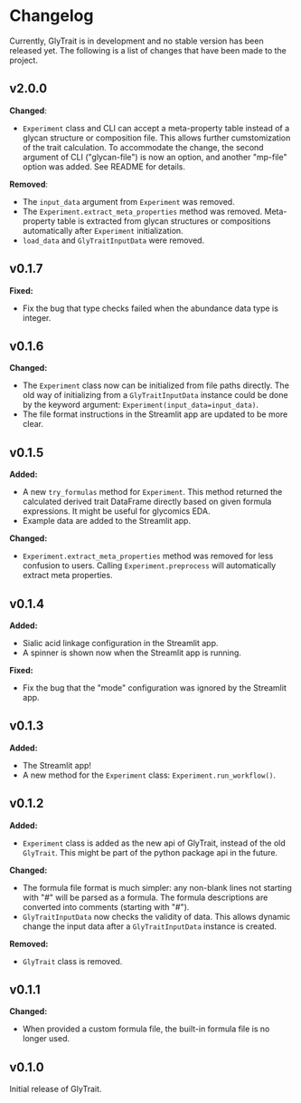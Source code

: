 # Changelog

Currently, GlyTrait is in development and no stable version has been released yet. 
The following is a list of changes that have been made to the project.

## v2.0.0

**Changed**:

- `Experiment` class and CLI can accept a meta-property table instead of a 
  glycan structure or composition file. 
  This allows further cumstomization of the trait calculation.
  To accommodate the change, the second argument of CLI ("glycan-file") is
  now an option, and another "mp-file" option was added.
  See README for details.

**Removed**:

- The `input_data` argument from `Experiment` was removed.
- The `Experiment.extract_meta_properties` method was removed.
  Meta-property table is extracted from glycan structures or compositions
  automatically after `Experiment` initialization.
- `load_data` and `GlyTraitInputData` were removed. 

## v0.1.7

**Fixed:**

- Fix the bug that type checks failed when the abundance data type is integer.

## v0.1.6

**Changed:**

- The `Experiment` class now can be initialized from file paths directly.
  The old way of initializing from a `GlyTraitInputData` instance could be done
  by the keyword argument: `Experiment(input_data=input_data)`.
- The file format instructions in the Streamlit app are updated to be more clear.

## v0.1.5

**Added:**

- A new `try_formulas` method for `Experiment`. 
  This method returned the calculated derived trait DataFrame directly based on 
  given formula expressions.
  It might be useful for glycomics EDA.
- Example data are added to the Streamlit app.

**Changed:**

- `Experiment.extract_meta_properties` method was removed for less confusion to users.
  Calling `Experiment.preprocess` will automatically extract meta properties.

## v0.1.4

**Added:**

- Sialic acid linkage configuration in the Streamlit app.
- A spinner is shown now when the Streamlit app is running.

**Fixed:**

- Fix the bug that the "mode" configuration was ignored by the Streamlit app.

## v0.1.3

**Added:**

- The Streamlit app!
- A new method for the `Experiment` class: `Experiment.run_workflow()`.

## v0.1.2

**Added:**

- `Experiment` class is added as the new api of GlyTrait, instead of the old `GlyTrait`. 
  This might be part of the python package api in the future.

**Changed:**

- The formula file format is much simpler: any non-blank lines not starting with
  "#" will be parsed as a formula. 
  The formula descriptions are converted into comments (starting with "#").
- `GlyTraitInputData` now checks the validity of data.
  This allows dynamic change the input data after a `GlyTraitInputData` instance
  is created.

**Removed:**

- `GlyTrait` class is removed.

## v0.1.1

**Changed:**

- When provided a custom formula file, the built-in formula file is no longer used.

## v0.1.0

Initial release of GlyTrait.
